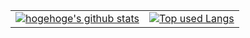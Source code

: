 <table>
  <tr>
    <td>
      <a href="https://github.com/ofuji0602/">
        <img src="https://github-readme-stats.vercel.app/api?username=ofuji0602&hide=contribs&count_private=true&show_icons=true&theme=tokyonight" alt="hogehoge's github stats" />
      </a>
    </td>
    <td>
      <a href="https://github.com/ofuji0602/">
        <img src="https://github-readme-stats.vercel.app/api/top-langs/?username=ofuji0602&layout=compact&theme=tokyonight" alt="Top used Langs" />
      </a>
    </td>
  </tr>
</table>
